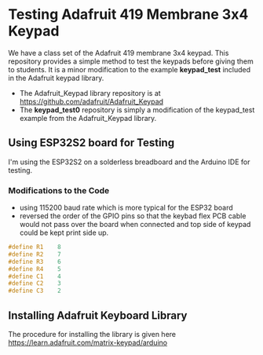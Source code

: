 # Testing Adafruit 419 Membrane 3x4 Keypad

We have a class set of the Adafruit 419 membrane 3x4 keypad. This repository provides a simple method to test
the keypads before giving them to students. It is a minor modification to the example **keypad_test** included
in the Adafruit keypad library.

* The Adafruit_Keypad library repository is at https://github.com/adafruit/Adafruit_Keypad 
* The **keypad_test0** repository is simply a modification of the keypad_test example from the Adafruit_Keypad library.

## Using ESP32S2 board for Testing

I'm using the ESP32S2 on a solderless breadboard and the Arduino IDE for testing.

### Modifications to the Code

* using 115200 baud rate which is more typical for the ESP32 board
* reversed the order of the GPIO pins so that the keybad flex PCB cable would
   not pass over the board when connected and top side of keypad could be 
   kept print side up.

~~~~C 
#define R1    8
#define R2    7
#define R3    6
#define R4    5
#define C1    4
#define C2    3
#define C3    2
~~~~


## Installing Adafruit Keyboard Library

The procedure for installing the library is given here https://learn.adafruit.com/matrix-keypad/arduino 
